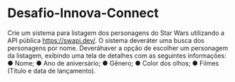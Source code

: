 # Desafio-Innova-Connect

Crie um sistema para listagem dos personagens do Star Wars utilizando a API pública
https://swapi.dev/.
O sistema deveráter uma busca dos personagens por nome. Deveráhaver a opção de escolher
um personagem da listagem, exibindo uma tela de detalhes com as seguintes informações:
● Nome;
● Ano de aniversário;
● Gênero;
● Color dos olhos;
● Filmes (Título e data de lançamento).